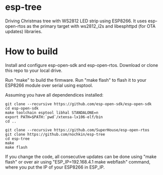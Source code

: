 # esp-tree
Driving Christmas tree with WS2812 LED strip using ESP8266.
It uses esp-open-rtos as the primary target with ws2812_i2s and libesphttpd (for OTA updates) libraries.

# How to build
Install and configure esp-open-sdk and esp-open-rtos.
Download or clone this repo to your local drive.

Run "make" to build the firmware.
Run "make flash" to flash it to your ESP8266 module over serial using esptool.

Assuming you have all dependendices installed:
```
git clone --recursive https://github.com/esp-open-sdk/esp-open-sdk
cd esp-open-sdk
make toolchain esptool libhal STANDALONE=n
export PATH=$PATH:`pwd`/xtensa-lx106-elf/bin
cd ..

git clone --recursive https://github.com/SuperHouse/esp-open-rtos
git clone https://github.com/nochkin/esp-tree
cd esp-tree
make
make flash
```

If you change the code, all consecutive updates can be done using "make flash" or over air using "ESP_IP=192.168.4.1 make webflash" command, where you put the  IP of your ESP8266 in ESP_IP.
